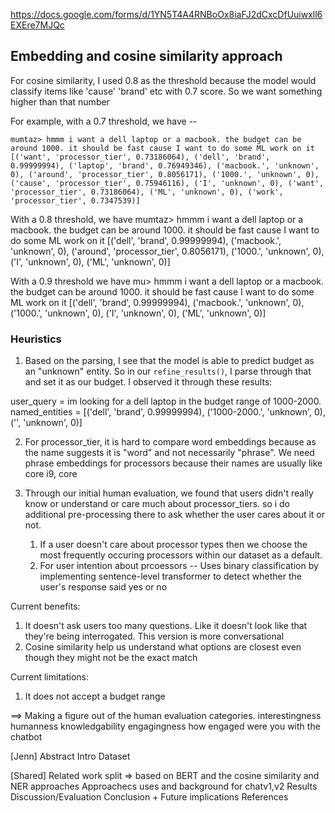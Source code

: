 https://docs.google.com/forms/d/1YN5T4A4RNBoOx8iaFJ2dCxcDfUuiwxll6EXEre7MJQc

Embedding and cosine similarity approach
--------------------

For cosine similarity, I used 0.8 as the threshold because the model would classify items like 'cause' 'brand' etc with 0.7 score. So we want something higher than that number

For example, with a 0.7 threshold, we have -- 
```
mumtaz> hmmm i want a dell laptop or a macbook. the budget can be around 1000. it should be fast cause I want to do some ML work on it
[('want', 'processor_tier', 0.73186064), ('dell', 'brand', 0.99999994), ('laptop', 'brand', 0.76949346), ('macbook.', 'unknown', 0), ('around', 'processor_tier', 0.8056171), ('1000.', 'unknown', 0), ('cause', 'processor_tier', 0.75946116), ('I', 'unknown', 0), ('want', 'processor_tier', 0.73186064), ('ML', 'unknown', 0), ('work', 'processor_tier', 0.7347539)]
```

With a 0.8 threshold, we have 
mumtaz> hmmm i want a dell laptop or a macbook. the budget can be around 1000. it should be fast cause I want to do some ML work on it
[('dell', 'brand', 0.99999994), ('macbook.', 'unknown', 0), ('around', 'processor_tier', 0.8056171), ('1000.', 'unknown', 0), ('I', 'unknown', 0), ('ML', 'unknown', 0)]

With a 0.9 threshold we have
mu> hmmm i want a dell laptop or a macbook. the budget can be around 1000. it should be fast cause I want to do some ML work on it
[('dell', 'brand', 0.99999994), ('macbook.', 'unknown', 0), ('1000.', 'unknown', 0), ('I', 'unknown', 0), ('ML', 'unknown', 0)]


### Heuristics
1. Based on the parsing, I see that the model is able to predict budget as an "unknown" entity. So in our `refine_results()`, I parse through that and set it as our budget. I observed it through these results:

user_query = im looking for a dell laptop in the budget range of 1000-2000. 
named_entities = [('dell', 'brand', 0.99999994), ('1000-2000.', 'unknown', 0), ('', 'unknown', 0)]


2. For processor_tier, it is hard to compare word embeddings because as the name suggests it is "word" and not necessarily "phrase". We need phrase embeddings for processors because their names are usually like core i9, core 

3. Through our initial human evaluation, we found that users didn't really know or understand or care much about processor_tiers. so i do additional pre-processing there to ask whether the user cares about it or not. 
   1. If a user doesn't care about processor types then we choose the 
most frequently occuring processors within our dataset as a default.
   2. For user intention about prcoessors -- Uses binary classification by implementing sentence-level transformer to detect whether the user's response said yes or no


Current benefits: 
1. It doesn't ask users too many questions. Like it doesn't look like that they're being interrogated. This version is more conversational
2. Cosine similarity help us understand what options are closest even though they might not be the exact match

Current limitations: 
1. It does not accept a budget range


==> Making a figure out of the human evaluation categories.
interestingness
humanness
knowledgability 
engagingness
how engaged were you with the chatbot

[Jenn]
Abstract
Intro 
Dataset

[Shared]
Related work split => based on BERT and the cosine similarity and NER approaches
Approachecs uses and background for chatv1,v2
Results
Discussion/Evaluation
Conclusion + Future implications 
References




